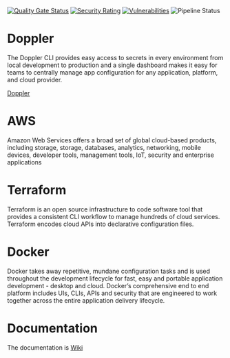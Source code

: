 [![Quality Gate Status](https://sonarcloud.io/api/project_badges/measure?project=Guerlielton_Python-Network&metric=alert_status)](https://sonarcloud.io/summary/new_code?id=Guerlielton_Python-Network)
[![Security Rating](https://sonarcloud.io/api/project_badges/measure?project=Guerlielton_Python-Network&metric=security_rating)](https://sonarcloud.io/summary/new_code?id=Guerlielton_Python-Network)
[![Vulnerabilities](https://sonarcloud.io/api/project_badges/measure?project=Guerlielton_Python-Network&metric=vulnerabilities)](https://sonarcloud.io/summary/new_code?id=Guerlielton_Python-Network)
![Pipeline Status](https://github.com/Guerlielton/Python-Network/actions/workflows/python-app.yml/badge.svg)
  
# Doppler

The Doppler CLI provides easy access to secrets in every environment from local development to production and a single dashboard makes it easy for teams to centrally manage app configuration for any application, platform, and cloud provider.

[Doppler](https://docs.doppler.com/docs)

# AWS

Amazon Web Services offers a broad set of global cloud-based products, including storage, storage, databases, analytics, networking, mobile devices, developer tools, management tools, IoT, security and enterprise applications

# Terraform

Terraform is an open source infrastructure to code software tool that provides a consistent CLI workflow to manage hundreds of cloud services. Terraform encodes cloud APIs into declarative configuration files.

# Docker

Docker takes away repetitive, mundane configuration tasks and is used throughout the development lifecycle for fast, easy and portable application development - desktop and cloud. Docker’s comprehensive end to end platform includes UIs, CLIs, APIs and security that are engineered to work together across the entire application delivery lifecycle.

# Documentation

The documentation is [Wiki](https://github.com/Guerlielton/Python-Network/wiki)
